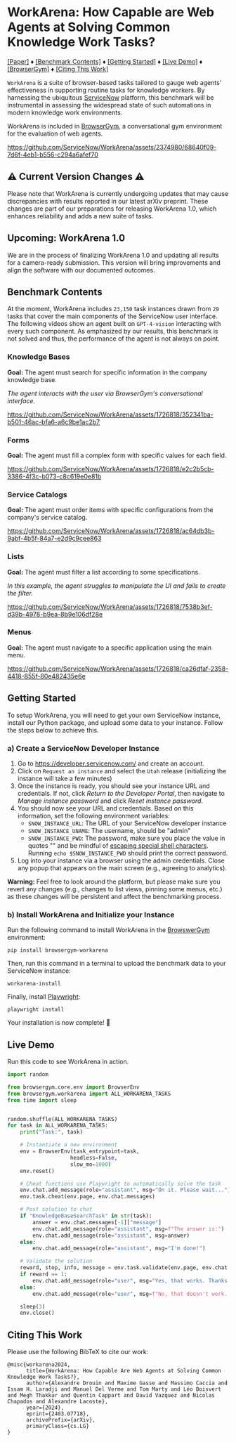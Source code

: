 # WorkArena: How Capable are Web Agents at Solving Common Knowledge Work Tasks?

[[Paper]](https://arxiv.org/abs/2403.07718) ♦ [[Benchmark Contents]](#benchmark-contents) ♦ [[Getting Started]](#getting-started) ♦ [[Live Demo]](#live-demo) ♦ [[BrowserGym]](https://github.com/ServiceNow/BrowserGym) ♦ [[Citing This Work]](#citing-this-work)

`WorkArena` is a suite of browser-based tasks tailored to gauge web agents' effectiveness in supporting routine tasks for knowledge workers. 
By harnessing the ubiquitous [ServiceNow](https://www.servicenow.com/what-is-servicenow.html) platform, this benchmark will be instrumental in assessing the widespread state of such automations in modern knowledge work environments.

WorkArena is included in [BrowserGym](https://github.com/ServiceNow/BrowserGym), a conversational gym environment for the evaluation of web agents.


https://github.com/ServiceNow/WorkArena/assets/2374980/68640f09-7d6f-4eb1-b556-c294a6afef70

## ⚠️ Current Version Changes ⚠️
Please note that WorkArena is currently undergoing updates that may cause discrepancies with results reported in our latest arXiv preprint. These changes are part of our preparations for releasing WorkArena 1.0, which enhances reliability and adds a new suite of tasks.

## Upcoming: WorkArena 1.0
We are in the process of finalizing WorkArena 1.0 and updating all results for a camera-ready submission. This version will bring improvements and align the software with our documented outcomes.

## Benchmark Contents

At the moment, WorkArena includes `23,150` task instances drawn from `29` tasks that cover the main components of the ServiceNow user interface. The following videos show an agent built on `GPT-4-vision` interacting with every such component. As emphasized by our results, this benchmark is not solved and thus, the performance of the agent is not always on point.

### Knowledge Bases

**Goal:** The agent must search for specific information in the company knowledge base.

_The agent interacts with the user via BrowserGym's conversational interface._

https://github.com/ServiceNow/WorkArena/assets/1726818/352341ba-b501-46ac-bfa6-a6c9be1ac2b7

### Forms

**Goal:** The agent must fill a complex form with specific values for each field.

https://github.com/ServiceNow/WorkArena/assets/1726818/e2c2b5cb-3386-4f3c-b073-c8c619e0e81b

### Service Catalogs

**Goal:** The agent must order items with specific configurations from the company's service catalog.

https://github.com/ServiceNow/WorkArena/assets/1726818/ac64db3b-9abf-4b5f-84a7-e2d9c9cee863

### Lists

**Goal:** The agent must filter a list according to some specifications.

_In this example, the agent struggles to manipulate the UI and fails to create the filter._

https://github.com/ServiceNow/WorkArena/assets/1726818/7538b3ef-d39b-4978-b9ea-8b9e106df28e

### Menus

**Goal:** The agent must navigate to a specific application using the main menu.

https://github.com/ServiceNow/WorkArena/assets/1726818/ca26dfaf-2358-4418-855f-80e482435e6e

## Getting Started

To setup WorkArena, you will need to get your own ServiceNow instance, install our Python package, and upload some data to your instance. Follow the steps below to achieve this.

### a) Create a ServiceNow Developer Instance

1. Go to https://developer.servicenow.com/ and create an account.
2. Click on `Request an instance` and select the `Utah` release (initializing the instance will take a few minutes)
3. Once the instance is ready, you should see your instance URL and credentials. If not, click _Return to the Developer Portal_, then navigate to _Manage instance password_ and click _Reset instance password_.
4. You should now see your URL and credentials. Based on this information, set the following environment variables:
    * `SNOW_INSTANCE_URL`: The URL of your ServiceNow developer instance
    * `SNOW_INSTANCE_UNAME`: The username, should be "admin"
    * `SNOW_INSTANCE_PWD`: The password, make sure you place the value in quotes "" and be mindful of [escaping special shell characters](https://onlinelinuxtools.com/escape-shell-characters). Running `echo $SNOW_INSTANCE_PWD` should print the correct password.
6. Log into your instance via a browser using the admin credentials. Close any popup that appears on the main screen (e.g., agreeing to analytics).

**Warning:** Feel free to look around the platform, but please make sure you revert any changes (e.g., changes to list views, pinning some menus, etc.) as these changes will be persistent and affect the benchmarking process.

### b) Install WorkArena and Initialize your Instance

Run the following command to install WorkArena in the [BrowswerGym](https://github.com/servicenow/browsergym) environment:
```
pip install browsergym-workarena
```

Then, run this command in a terminal to upload the benchmark data to your ServiceNow instance:
```
workarena-install
```

Finally, install [Playwright](https://github.com/microsoft/playwright):
```
playwright install
```

Your installation is now complete! 🎉


## Live Demo

Run this code to see WorkArena in action.

```python
import random

from browsergym.core.env import BrowserEnv
from browsergym.workarena import ALL_WORKARENA_TASKS
from time import sleep


random.shuffle(ALL_WORKARENA_TASKS)
for task in ALL_WORKARENA_TASKS:
    print("Task:", task)

    # Instantiate a new environment
    env = BrowserEnv(task_entrypoint=task,
                    headless=False, 
                    slow_mo=1000)
    env.reset()

    # Cheat functions use Playwright to automatically solve the task
    env.chat.add_message(role="assistant", msg="On it. Please wait...")
    env.task.cheat(env.page, env.chat.messages)

    # Post solution to chat
    if "KnowledgeBaseSearchTask" in str(task):
        answer = env.chat.messages[-1]["message"]
        env.chat.add_message(role="assistant", msg=f"The answer is:")
        env.chat.add_message(role="assistant", msg=answer)
    else:
        env.chat.add_message(role="assistant", msg="I'm done!")

    # Validate the solution
    reward, stop, info, message = env.task.validate(env.page, env.chat.messages)
    if reward == 1:
        env.chat.add_message(role="user", msg="Yes, that works. Thanks!")
    else:
        env.chat.add_message(role="user", msg=f"No, that doesn't work. {message.get('message', '')}")

    sleep(3)
    env.close()
```


## Citing This Work

Please use the following BibTeX to cite our work:
```
@misc{workarena2024,
      title={WorkArena: How Capable Are Web Agents at Solving Common Knowledge Work Tasks?}, 
      author={Alexandre Drouin and Maxime Gasse and Massimo Caccia and Issam H. Laradji and Manuel Del Verme and Tom Marty and Léo Boisvert and Megh Thakkar and Quentin Cappart and David Vazquez and Nicolas Chapados and Alexandre Lacoste},
      year={2024},
      eprint={2403.07718},
      archivePrefix={arXiv},
      primaryClass={cs.LG}
}
```
